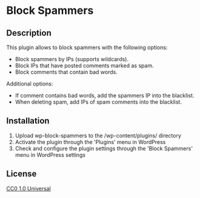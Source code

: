 # Block Spammers #
## Description ##
This plugin allows to block spammers with the following options:

*   Block spammers by IPs (supports wildcards).
*   Block IPs that have posted comments marked as spam.
*   Block comments that contain bad words.

Additional options:

*   If comment contains bad words, add the spammers IP into the blacklist.
*   When deleting spam, add IPs of spam comments into the blacklist.

## Installation ##
1.  Upload wp-block-spammers to the /wp-content/plugins/ directory
2.  Activate the plugin through the \'Plugins\' menu in WordPress
3.  Check and configure the plugin settings through the \'Block Spammers\' menu in WordPress settings

## License ##
[CC0 1.0 Universal](http://creativecommons.org/publicdomain/zero/1.0/legalcode)
